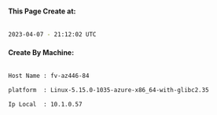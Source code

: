 
   
#### This Page Create at:

```bash

2023-04-07 - 21:12:02 UTC

```

#### Create By Machine:

```bash

Host Name : fv-az446-84

platform  : Linux-5.15.0-1035-azure-x86_64-with-glibc2.35

Ip Local  : 10.1.0.57

```

